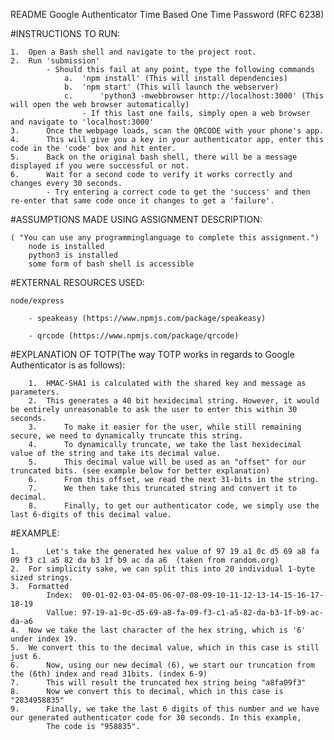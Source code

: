 README
Google Authenticator Time Based One Time Password (RFC 6238)

#INSTRUCTIONS TO RUN:

	1. 	Open a Bash shell and navigate to the project root.
	2. 	Run 'submission'
			- Should this fail at any point, type the following commands
				a. 	'npm install' (This will install dependencies)
				b. 	'npm start' (This will launch the webserver)
				c.		'python3 -mwebbrowser http://localhost:3000' (This will open the web browser automatically)
					- If this last one fails, simply open a web browser and navigate to 'localhost:3000'
	3.		Once the webpage loads, scan the QRCODE with your phone's app.
	4.		This will give you a key in your authenticator app, enter this code in the 'code' box and hit enter.
	5.		Back on the original bash shell, there will be a message displayed if you were successful or not.
	6.		Wait for a second code to verify it works correctly and changes every 30 seconds.
			- Try entering a correct code to get the 'success' and then re-enter that same code once it changes to get a 'failure'.


			
#ASSUMPTIONS MADE USING ASSIGNMENT DESCRIPTION:

	( "You can use any programminglanguage to complete this assignment.")
		node is installed
		python3 is installed
		some form of bash shell is accessible

#EXTERNAL RESOURCES USED:

	node/express
	
		- speakeasy (https://www.npmjs.com/package/speakeasy)
		
		- qrcode (https://www.npmjs.com/package/qrcode)
		

#EXPLANATION OF TOTP(The way TOTP works in regards to Google Authenticator is as follows):

	
		1. 	HMAC-SHA1 is calculated with the shared key and message as parameters.
		2. 	This generates a 40 bit hexidecimal string. However, it would be entirely unreasonable to ask the user to enter this within 30 seconds.
		3.		To make it easier for the user, while still remaining secure, we need to dynamically truncate this string.
		4.		To dynamically truncate, we take the last hexidecimal value of the string and take its decimal value.
		5.		This decimal value will be used as an "offset" for our truncated bits. (see example below for better explanation)
		6.		From this offset, we read the next 31-bits in the string.
		7.		We then take this truncated string and convert it to decimal.
		8.		Finally, to get our authenticator code, we simply use the last 6-digits of this decimal value.
		
#EXAMPLE:

	1.		Let's take the generated hex value of 97 19 a1 0c d5 69 a8 fa 09 f3 c1 a5 82 da b3 1f b9 ac da a6  (taken from random.org)
	2. 	For simplicity sake, we can split this into 20 individual 1-byte sized strings.
	3. 	Formatted
			Index:	00-01-02-03-04-05-06-07-08-09-10-11-12-13-14-15-16-17-18-19
			Vallue:	97-19-a1-0c-d5-69-a8-fa-09-f3-c1-a5-82-da-b3-1f-b9-ac-da-a6
	4. 	Now we take the last character of the hex string, which is '6' under index 19.
	5. 	We convert this to the decimal value, which in this case is still just 6.
	6.		Now, using our new decimal (6), we start our truncation from the (6th) index and read 31bits. (index 6-9)
	7.		This will result the truncated hex string being "a8fa09f3"
	8.		Now we convert this to decimal, which in this case is "2834958835"
	9.		Finally, we take the last 6 digits of this number and we have our generated authenticator code for 30 seconds. In this example,
			The code is "958835".
